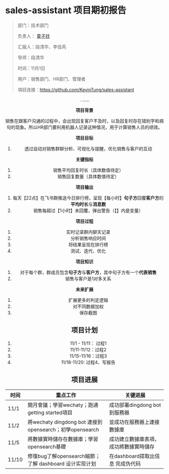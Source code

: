 # sales-assistant 项目期初报告

> 部门：技术部门
>
> 负责人： [童子铨](https://github.com/KevinTung)
>
> 汇报人：段清华、李佳芮
>
> 导师：段清华
>
> 时间：11月1日
>
> 用户：销售部门、HR部门、管理者
>
> 項目连接：https://github.com/KevinTung/sales-assistant

<center class="half"><center/>
  <img src="/Users/kevintung/workspace/juzi/asset/sales-Feishu.jpg" style="zoom: 21%;" />
  <img src="/Users/kevintung/workspace/juzi/asset/sales-Wechat.jpg" alt="sales-Wechat" style="zoom:21%;" />
</center>





**项目背景**

销售在跟客户沟通的过程中，会出现回复客户不及时，以及回复时存在错别字和病句的现象。所以HR部门要利用机器人记录这种情况，用于计算销售人员的绩效。

**项目目标**

1. 透过自动对销售群聊分析、可视化与提醒，优化销售与客户的互动

**关键指标**

1. 销售平均回复时长（具体数值待定）
2. 销售回复数量（具体数值待定）

**项目输出**

1. 每天【22点】在飞书群推送今日排行榜，呈现【每小时】**句子方**回覆**客户方**的**平均时长**与**消息数**
2. 销售每超过【1小时】未回覆，弹出警告（【】内是变量）

**项目过程**

1. 实时记录群内聊天记录
2. 分析销售响应时间
3. 将结果呈现在排行榜
4. 测试、迭代、优化

**项目知识**

1. 对于每个群，群成员包含**句子方**与**客户方**，其中句子方有一个**代表销售**
2. 销售与客户是1对多关系

**未来扩展**

1. 扩展更多的判定逻辑
2. 对不同数据加权
3. 保存截图



## 项目计划

1. 11/1 - 11/11： 过程1 
2. 11/11-11/12：过程2
3. 11/15-11/16：过程3
4. 11/18-11/20: 过程4、写报告



## 项目进展

| 时间  | 重点工作                                                 | 关键进展                               |
| ----- | -------------------------------------------------------- | -------------------------------------- |
| 11/1  | 開月會議；學習wechaty；跑通getting started項目           | 成功部署dingdong bot到服務器           |
| 11/2  | 將wechaty dingdong bot 連接到 opensearch；初學opensearch | 並成功在服務器上連接數據庫             |
| 11/5  | 將數據實時儲存在數據庫；學習opensearch基礎               | 成功建立數據庫表項，成功將數據實時儲存 |
| 11/10 | 修復bug了解opensearch細節；了解 dashboard 设计实现计划   | 在dashboard提取出信息 完成伪代码       |

